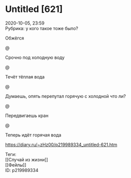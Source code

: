 Untitled [621]
===============

   
 2020-10-05, 23:59   
  Рубрика: у кого такое тоже было?   
   
 Обжёгся   
   
 @   
   
 Срочно под холодную воду   
   
 @   
   
 Течёт тёплая вода   
   
 @   
   
 Думаешь, опять перепутал горячую с холодной что ли?   
   
 @   
   
 Передвигаешь кран   
   
 @   
   
 Теперь идёт горячая вода   
    
 <https://diary.ru/~zHz00/p219989334_untitled-621.htm>   
   
 Теги:   
 [[Случай из жизни]]   
 [[Фейлы]]   
 ID: p219989334
